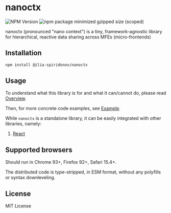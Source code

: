 # nanoctx

![NPM Version](https://img.shields.io/npm/v/%40ilia-spiridonov%2Fnanoctx)
![npm package minimized gzipped size (scoped)](https://img.shields.io/bundlejs/size/%40ilia-spiridonov/nanoctx)

nanoctx (pronounced "nano context") is a tiny, framework-agnostic library for hierarchical, reactive data sharing across MFEs (micro-frontends)

## Installation

```sh
npm install @ilia-spiridonov/nanoctx
```

## Usage

To understand what this library is for and what it can/cannot do, please read [Overview](docs/overview.md).

Then, for more concrete code examples, see [Example](docs/example.md).

While `nanoctx` is a standalone library, it can be easily integrated with other libraries, namely:
1. [React](docs/react.md)

## Supported browsers

Should run in Chrome 93+, Firefox 92+, Safari 15.4+.

The distributed code is type-stripped, in ESM format, without any polyfills or syntax downleveling.

## License

MIT License
